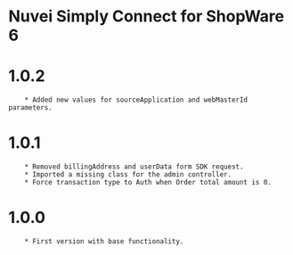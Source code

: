 # Nuvei Simply Connect for ShopWare 6

# 1.0.2
```
    * Added new values for sourceApplication and webMasterId parameters.
```

# 1.0.1
```
    * Removed billingAddress and userData form SDK request.
    * Imported a missing class for the admin controller.
    * Force transaction type to Auth when Order total amount is 0.
```

# 1.0.0
```
    * First version with base functionality.
```